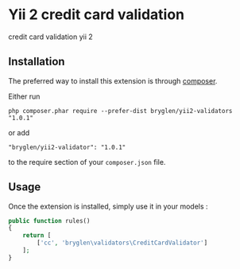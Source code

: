 Yii 2 credit card validation
============================
credit card validation yii 2

Installation
------------

The preferred way to install this extension is through [composer](http://getcomposer.org/download/).

Either run

```
php composer.phar require --prefer-dist bryglen/yii2-validators "1.0.1"
```

or add

```
"bryglen/yii2-validator": "1.0.1"
```

to the require section of your `composer.json` file.


Usage
-----

Once the extension is installed, simply use it in your models :

```php
public function rules()
{
    return [
        ['cc', 'bryglen\validators\CreditCardValidator']
    ];
}
```